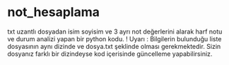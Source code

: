# not_hesaplama
 txt uzantlı dosyadan isim soyisim ve 3 ayrı not değerlerini alarak harf notu ve durum analizi yapan bir python kodu.
! Uyarı : Bilgilerin bulunduğu liste dosyasının aynı dizinde ve dosya.txt şeklinde olması gerekmektedir. Sizin dosyanız farklı bir dizindeyse kod içerisinde güncelleme yapabilirsiniz.
